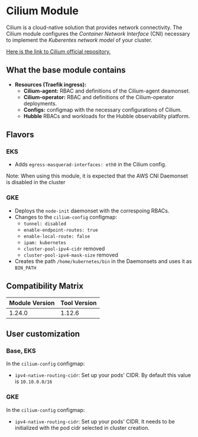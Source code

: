 # Cilium Module

Cilium is a cloud-native solution that provides network connectivity.
The Cilium module configures the *Container Network Interface* (CNI) necessary to implement the *Kuberentes network model* of your cluster.

[Here is the link to Cilium official repository.](https://github.com/containous/traefik)

## What the base module contains

- **Resources (Traefik ingress):**
  - **Cilium-agent:** RBAC and definitions of the Cilium-agent deamonset.
  - **Cilium-operator:** RBAC and definitions of the Cilium-operator deployments.
  - **Configs:** configmap with the necessary configurations of Cilium.
  - **Hubble** RBACs and workloads for the Hubble observability platform.

## Flavors

### EKS

- Adds `egress-masquerad-interfaces: eth0` in the Cilium config.

Note: When using this module, it is expected that the AWS CNI Daemonset is disabled in the cluster

### GKE

- Deploys the `node-init` daemonset with the correspoing RBACs. 
- Changes to the `cilium-config` configmap:
  - `tunnel: disabled`
  - `enable-endpoint-routes: true`
  - `enable-local-route: false`
  - `ipam: kubernetes`
  - `cluster-pool-ipv4-cidr` removed  
  - `cluster-pool-ipv4-mask-size` removed
- Creates the path `/home/kubernetes/bin` in the Daemonsets and uses it as `BIN_PATH`

## Compatibility Matrix

| Module Version | Tool Version   |
|----------------|----------------|
| 1.24.0         | 1.12.6         |

## User customization

### Base, EKS
In the `cilium-config` configmap:
- `ipv4-native-routing-cidr`: Set up your pods' CIDR. By default this value is `10.10.0.0/16`

### GKE
In the `cilium-config` configmap:
- `ipv4-native-routing-cidr`: Set up your pods' CIDR. It needs to be initialized with the pod cidr selected in cluster creation.
